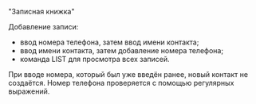 "Записная книжка"

Добавление записи:
  - ввод номера телефона, затем ввод имени контакта;
  - ввод имени контакта, затем добавление номера телефона;
  - команда LIST для просмотра всех записей.

При вводе номера, который был уже введён ранее, новый контакт не создаётся. 
Номер телефона проверяется с помощью регулярных выражений. 
